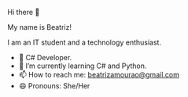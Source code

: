 Hi there 👋

My name is Beatriz!

I am an IT student and a technology enthusiast.

- 🔭 C# Developer. 
- 🌱 I’m currently learning C# and Python.
- 📫 How to reach me: beatrizamourao@gmail.com
- 😄 Pronouns: She/Her


